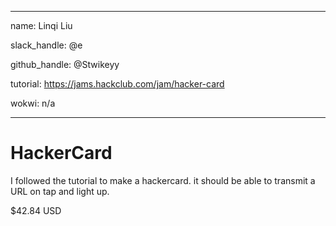 
---

name: Linqi Liu

slack_handle: @e

github_handle: @Stwikeyy

tutorial: https://jams.hackclub.com/jam/hacker-card

wokwi: n/a

---

# HackerCard


I followed the tutorial to make a hackercard. it should be able to transmit a URL on tap and light up.


$42.84 USD
